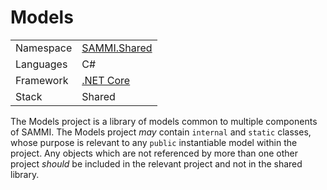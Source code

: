 # Models
<table>
  <tr>
    <td>Namespace</td>
    <td><a href="SAMMI.Shared">SAMMI.Shared</a></td>
  </tr>
  <tr>
    <td>Languages</td>
    <td>C#</td>
  </tr>
  <tr>
    <td>Framework</td>
    <td><a href="https://github.com/dotnet/core">.NET Core</a></td>
  </tr>
  <tr>
    <td>Stack</td>
    <td>Shared</td>
  </tr>
</table>

The Models project is a library of models common to multiple components of SAMMI.  The Models project *may* contain `internal` and `static` classes, whose purpose is relevant to any `public` instantiable model within the project.  Any objects which are not referenced by more than one other project *should* be included in the relevant project and not in the shared library.
